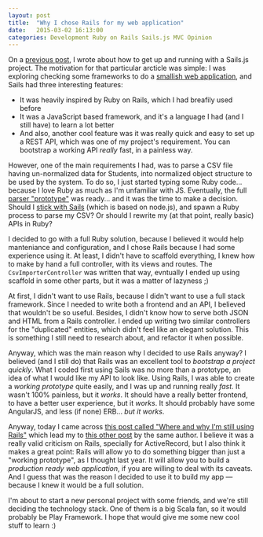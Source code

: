 ```yaml
---
layout: post
title:  "Why I chose Rails for my web application"
date:   2015-03-02 16:13:00
categories: Development Ruby on Rails Sails.js MVC Opinion
---
```

On a [previous post](http://juanmougan.github.io/jekyll/update/2015/02/14/setting-up-angular-sails.html), I wrote about how to get up and running with a Sails.js project. The motivation for that particular arcticle was simple: I was exploring checking some frameworks to do a [smallish web application](https://github.com/juanmougan/backend/), and Sails had three interesting features:
- It was heavily inspired by Ruby on Rails, which I had breafily used before
- It was a JavaScript based framework, and it's a language I had (and I still have) to learn a lot better
- And also, another cool feature was it was really quick and easy to set up a REST API, which was one of my project's requirement. You can bootstrap a working API _really_ fast, in a painless way.

However, one of the main requirements I had, was to parse a CSV file having un-normalized data for Students, into  normalized object structure to be used by the system. To do so, I just started typing some Ruby code... because I love Ruby as much as I'm unfamiliar with JS. Eventually, the full [parser "prototype"](https://github.com/juanmougan/parseCsv) was ready... and it was the time to make a decision. Should I [stick with Sails](https://github.com/juanmougan/backendNotificaciones/) (which is based on node.js), and spawn a Ruby process to parse my CSV? Or should I rewrite my (at that point, really basic) APIs in Ruby?

I decided to go with a full Ruby solution, because I believed it would help manteniance and configuration, and I chose Rails because I had some experience using it. At least, I didn't have to scaffold everything, I knew how to make by hand a full controller, with its views and routes. The `CsvImporterController` was written that way, evntually I ended up using scaffold in some other parts, but it was a matter of lazyness ;)

At first, I didn't want to use Rails, because I didn't want to use a full stack framework. Since I needed to write both a frontend and an API, I believed that wouldn't be so useful. Besides, I didn't know how to serve both JSON and HTML from a Rails controller. I ended up writing two similar controllers for the "duplicated" entities, which didn't feel like an elegant solution. This is something I still need to research about, and refactor it when possible.

Anyway, which was the main reason why I decided to use Rails anyway? I believed (and I still do) that Rails was  an excellent tool to _bootstrap a project quickly_. What I coded first using Sails was no more than a prototype, an idea of what I would like my API to look like. Using Rails, I was able to create a _working prototype_ quite easily, and I was up and running really _fast_. It wasn't 100% painless, but it _works_. It should have a really better frontend, to have a better user experience, but it _works_. It should probably have some AngularJS, and less (if none) ERB... _but it works_.

Anyway, today I came across [this post called "Where and why I'm still using Rails"](http://blog.arkency.com/2016/02/where-and-why-im-still-using-rails/) which lead my to [this other post](http://blog.arkency.com/2016/02/rails-mvp-vs-prototype/) by the same author. I believe it was a really valid criticism on Rails, specially for ActiveRecord, but I also think it makes a great point: Rails will allow yo to do something bigger than just a "working prototype", as I thought last year. It will allow you to build a _production ready web application_, if you are willing to deal with its caveats. And I guess that was the reason I decided to use it to build my app — because I knew it would be a full solution.

I'm about to start a new personal project with some friends, and we're still deciding the technology stack. One of them is a big Scala fan, so it would probably be Play Framework. I hope that would give me some new cool stuff to learn :)
